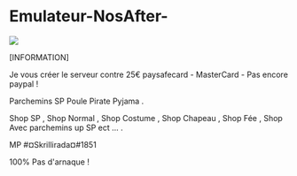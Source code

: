 # Emulateur-NosAfter-

![](https://cdn.discordapp.com/attachments/378601190520520714/379303685257166850/unknown.png)

[INFORMATION]

Je vous créer le serveur contre 25€ paysafecard - MasterCard - Pas encore paypal ! 

Parchemins SP Poule Pirate Pyjama .

Shop SP , Shop Normal , Shop Costume , Shop Chapeau , Shop Fée , Shop Avec parchemins up SP ect ... .

MP #¤Skrillirada¤#1851

100% Pas d'arnaque !
